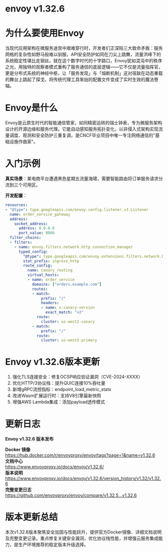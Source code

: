 # envoy v1.32.6
# 为什么要使用Envoy

当现代应用架构在微服务迷宫中艰难穿行时，开发者们正深陷三大致命矛盾：服务网格的复杂性如野马般难以驯服，API安全防护如同在刀尖上跳舞，流量洪峰下的系统稳定性堪比走钢丝。就在这个数字时代的十字路口，Envoy犹如混沌中的秩序之光，用独特的观察者模式重构了服务通信的底层逻辑——它不仅是流量指挥官，更是分布式系统的神经中枢，让「服务发现」与「熔断机制」这对宿敌在动态重载的舞台上跳起了探戈，将传统代理工具笨拙的配置文件变成了实时生效的魔法卷轴。

# Envoy是什么

Envoy是云原生时代的智能通信管家，如同精密运转的瑞士钟表，专为微服务架构设计的开源边缘和服务代理。它能自动感知服务拓扑变化，以非侵入式架构实现流量调度、观测和安全防护三重复调，是CNCF毕业项目中唯一专注网络通信的"基础设施作曲家"。

# 入门示例

**真实场景**：某电商平台遭遇黑色星期五流量海啸，需要智能路由将订单服务请求分流到三个可用区。

**开发配置**：
```yaml
resources:
- "@type": type.googleapis.com/envoy.config.listener.v3.Listener
  name: order_service_gateway
  address:
    socket_address:
      address: 0.0.0.0
      port_value: 8080
  filter_chains:
  - filters:
    - name: envoy.filters.network.http_connection_manager
      typed_config:
        "@type": type.googleapis.com/envoy.extensions.filters.network.http_connection_manager.v3.HttpConnectionManager
        stat_prefix: ingress_http
        route_config:
          name: canary_routing
          virtual_hosts:
          - name: order_service
            domains: ["orders.example.com"]
            routes:
            - match:
                prefix: "/"
                headers:
                - name: x-canary-version
                  exact_match: "v2"
              route:
                cluster: us-west2-canary
            - match:
                prefix: "/"
              route:
                cluster: us-west2-primary
```

# Envoy v1.32.6版本更新

1. 强化TLS连接安全：修复OCSP响应验证漏洞（CVE-2024-XXXX）
2. 优化HTTP/3协议栈：提升QUIC连接10%吞吐量
3. 新增gRPC流控指标：endpoint_load_metric_stats
4. 改进Wasm扩展运行时：支持V8引擎最新快照
5. 增强AWS Lambda集成：添加payload透传模式

# 更新日志

**Envoy v1.32.6 版本发布**

**Docker 镜像**  
https://hub.docker.com/r/envoyproxy/envoy/tags?page=1&name=v1.32.6  
**文档中心**  
https://www.envoyproxy.io/docs/envoy/v1.32.6/  
**版本说明**  
https://www.envoyproxy.io/docs/envoy/v1.32.6/version_history/v1.32/v1.32.6  
**完整变更日志**  
https://github.com/envoyproxy/envoy/compare/v1.32.5...v1.32.6

# 版本更新总结

本次v1.32.6版本聚焦安全加固与性能跃升，提供官方Docker镜像、详细文档说明及完整变更记录。重点修复关键安全漏洞，优化协议栈性能，并增强云服务集成能力，是生产环境推荐的稳定版本升级选择。